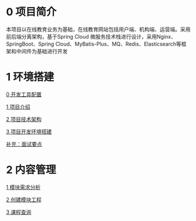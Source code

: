 # 0 项目简介

本项目以在线教育业务为基础，在线教育网站包括用户端、机构端、运营端。采用前后端分离架构，基于Spring Cloud 微服务技术栈进行设计，采用Nginx、SpringBoot、Spring Cloud、MyBatis-Plus、MQ、Redis、Elasticsearch等框架和中间件为基础进行开发

# 1 环境搭建

[0 开发工具配置](https://gitee.com/cyanzzy/online-education/blob/master/doc/1%20%E9%A1%B9%E7%9B%AE%E7%8E%AF%E5%A2%83%E6%90%AD%E5%BB%BA/%E5%9C%A8%E7%BA%BF%E6%95%99%E8%82%B2%E9%A1%B9%E7%9B%AE%E5%BC%80%E5%8F%91%E5%B7%A5%E5%85%B7%E9%85%8D%E7%BD%AEv1.0.pdf)

[1 项目介绍](https://gitee.com/cyanzzy/online-education/blob/master/doc/1%20%E9%A1%B9%E7%9B%AE%E7%8E%AF%E5%A2%83%E6%90%AD%E5%BB%BA/1%20%E9%A1%B9%E7%9B%AE%E4%BB%8B%E7%BB%8D.md)

[2 项目技术架构](https://gitee.com/cyanzzy/online-education/blob/master/doc/1%20%E9%A1%B9%E7%9B%AE%E7%8E%AF%E5%A2%83%E6%90%AD%E5%BB%BA/2%20%E9%A1%B9%E7%9B%AE%E6%8A%80%E6%9C%AF%E6%9E%B6%E6%9E%84.md)

[3 项目开发环境搭建](https://gitee.com/cyanzzy/online-education/blob/master/doc/1%20%E9%A1%B9%E7%9B%AE%E7%8E%AF%E5%A2%83%E6%90%AD%E5%BB%BA/3%20%E9%A1%B9%E7%9B%AE%E5%BC%80%E5%8F%91%E7%8E%AF%E5%A2%83%E6%90%AD%E5%BB%BA.md)

[补充：面试要点](https://gitee.com/cyanzzy/online-education/blob/master/doc/%E8%A1%A5%E5%85%85%EF%BC%9A%E9%9D%A2%E8%AF%95%E8%A6%81%E7%82%B9.md)

# 2 内容管理
[1 模块需求分析]()

[2 创建模块工程]()

[3 课程查询]()